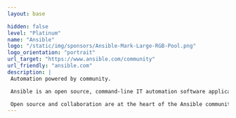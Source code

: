```yaml
---
layout: base

hidden: false
level: "Platinum"
name: "Ansible"
logo: "/static/img/sponsors/Ansible-Mark-Large-RGB-Pool.png"
logo_orientation: "portrait"
url_target: "https://www.ansible.com/community"
url_friendly: "ansible.com"
description: |
 Automation powered by community.

 Ansible is an open source, command-line IT automation software application written in Python. It can configure systems, deploy software, and orchestrate advanced workflows to support application deployment, system updates, and more.

 Open source and collaboration are at the heart of the Ansible community. Ansible Core + Collections, Ansible Galaxy, AWX, and other upstream projects to Red Hat Ansible Automation Platform are created by — and supported with — contributions from active community members to solve automation challenges that fuel enterprise innovation. 
---
```

